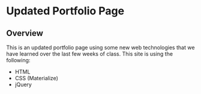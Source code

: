 # Updated Portfolio Page

## Overview

This is an updated portfolio page using some new web technologies that we have learned over the last few weeks of class. This site is using the following:

- HTML
- CSS (Materialize)
- jQuery

